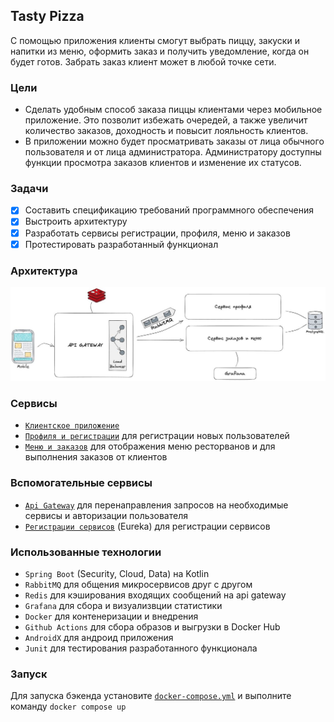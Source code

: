 <!--

**Here are some ideas to get you started:**

🙋‍♀️ A short introduction - what is your organization all about?
🌈 Contribution guidelines - how can the community get involved?
👩‍💻 Useful resources - where can the community find your docs? Is there anything else the community should know?
🍿 Fun facts - what does your team eat for breakfast?
🧙 Remember, you can do mighty things with the power of [Markdown](https://docs.github.com/github/writing-on-github/getting-started-with-writing-and-formatting-on-github/basic-writing-and-formatting-syntax)
-->

## Tasty Pizza
С помощью приложения клиенты смогут выбрать пиццу, закуски и напитки из меню, оформить заказ и получить уведомление, когда он будет готов. Забрать заказ клиент может в любой точке сети.

### Цели
* Сделать удобным способ заказа пиццы клиентами через мобильное приложение. Это позволит избежать очередей, а также увеличит количество заказов, доходность и повысит лояльность клиентов.
* В приложении можно будет просматривать заказы от лица обычного пользователя и от лица администратора. Администратору доступны функции просмотра заказов клиентов и изменение их статусов.


### Задачи
- [x] Составить спецификацию требований программного обеспечения
- [x] Выстроить архитектуру 
- [x] Разработать сервисы регистрации, профиля, меню и заказов
- [x] Протестировать разработанный функционал

### Архитектура
![alt text](https://github.com/TastyPizza/.github/blob/main/assets/%D0%90%D1%80%D1%85%D0%B8%D1%82%D0%B5%D0%BA%D1%82%D1%83%D1%80%D0%B0.jpeg)

### Сервисы 
* [`Клиентское приложение`](https://github.com/TastyPizza/tasty-pizza-client) 
* [`Профиля и регистрации`](https://github.com/TastyPizza/profile-service.spring) для регистрации новых пользователей 
* [`Меню и заказов`](https://github.com/TastyPizza/menu-orders-service) для отображения меню ресторванов и для выполнения заказов от клиентов

### Вспомогательные сервисы
* [`Api Gateway`](https://github.com/TastyPizza/api-gateway) для перенаправления запросов на необходимые сервисы и авторизации пользователя
* [`Регистрации сервисов`](https://github.com/TastyPizza/service-discovery) (Eureka) для регистрации сервисов 

### Использованные технологии 
* `Spring Boot` (Security, Cloud, Data) на Kotlin
* `RabbitMQ` для общения микросервисов друг с другом 
* `Redis` для кэширования входящих сообщений на api gateway
* `Grafana` для сбора и визуализвции статистики
* `Docker` для контенеризации и внедрения
* `Github Actions` для сбора образов и выгрузки в Docker Hub
* `AndroidX` для андроид приложения
* `Junit` для тестирования разработанного функционала

### Запуск 
Для запуска бэкенда установите [`docker-compose.yml`](https://github.com/TastyPizza/.github/blob/main/assets/docker-compose.yml) и выполните команду `docker compose up`

